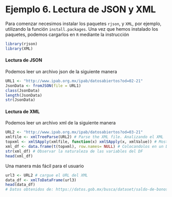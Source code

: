 # Ejemplo 6. Lectura de JSON y XML



Para comenzar necesimos instalar los paquetes `rjson`, y `XML`, por ejemplo, utilizando la función `install.packages`. Una vez que hemos instalado los paquetes, podemos cargarlos en `R` mediante la instrucción

```R
library(rjson)
library(XML)
```

#### Lectura de JSON

Podemos leer un archivo json de la siguiente manera

```R
URL1 <- "http://www.ipab.org.mx/ipab/datosabiertos?od=02-21"
JsonData <- fromJSON(file = URL1)
class(JsonData)
length(JsonData)
str(JsonData)
```

#### Lectura de XML

Podemos leer un archivo xml de la siguiente manera

```R
URL2 <- "http://www.ipab.org.mx/ipab/datosabiertos?od=03-21"
xmlfile <- xmlTreeParse(URL2) # Parse the XML file. Analizando el XML
topxml <- xmlSApply(xmlfile, function(x) xmlSApply(x, xmlValue)) # Mostrando los datos de una forma amigable
xml_df <- data.frame(t(topxml), row.names= NULL) # Colocandolos en un Data Frame
str(xml_df) # Observar la naturaleza de las variables del DF
head(xml_df)
```

Una manera más fácil para el usuario

```R
url3 <- URL2 # cargue el URL del XML
data_df <- xmlToDataFrame(url3)
head(data_df)
# Datos obtenidos de: https://datos.gob.mx/busca/dataset/saldo-de-bonos-de-proteccion-al-ahorro-bpas
```
